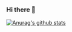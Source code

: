 ### Hi there 👋
[![Anurag's github stats](https://github-readme-stats.vercel.app/api?username=Jiyoung-h)](https://github.com/anuraghazra/github-readme-stats)
<!--
**Jiyoung-h/Jiyoung-h** is a ✨ _special_ ✨ repository because its `README.md` (this file) appears on your GitHub profile.

Here are some ideas to get you started:

- 🔭 I’m currently working on ...
- 🌱 I’m currently learning ...
- 👯 I’m looking to collaborate on ...
- 🤔 I’m looking for help with ...
- 💬 Ask me about ...
- 📫 How to reach me: ...
- 😄 Pronouns: ...
- ⚡ Fun fact: ...
-->
